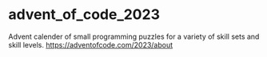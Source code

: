 # advent_of_code_2023
Advent calender of small programming puzzles for a variety of skill sets and skill levels. https://adventofcode.com/2023/about
